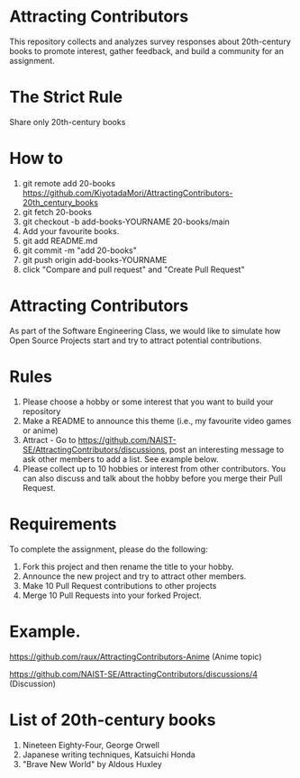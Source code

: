 # Attracting Contributors
This repository collects and analyzes survey responses about 20th-century books to promote interest, gather feedback, and build a community for an assignment.
# The Strict Rule
Share only 20th-century books
# How to 
1. git remote add 20-books https://github.com/KiyotadaMori/AttractingContributors-20th_century_books
2. git fetch 20-books
4. git checkout -b add-books-YOURNAME 20-books/main
5. Add your favourite books.
6. git add README.md
7. git commit -m "add 20-books"
8. git push origin add-books-YOURNAME 
9. click "Compare and pull request" and "Create Pull Request"

# Attracting Contributors
As part of the Software Engineering Class, we would like to simulate how Open Source Projects start and try to attract potential contributions.

# Rules

1. Please choose a hobby or some interest that you want to build your repository
2. Make a README to announce this theme (i.e., my favourite video games or anime)
3. Attract - Go to https://github.com/NAIST-SE/AttractingContributors/discussions, post an interesting message to ask other members to add a list. See example below.
4. Please collect up to 10 hobbies or interest from other contributors. You can also discuss and talk about the hobby before you merge their Pull Request.

# Requirements
To complete the assignment, please do the following:
1. Fork this project and then rename the title to your hobby. 
2. Announce the new project and try to attract other members.
3. Make 10 Pull Request contributions to other projects
4. Merge 10 Pull Requests into your forked Project.

# Example. 
https://github.com/raux/AttractingContributors-Anime (Anime topic)

https://github.com/NAIST-SE/AttractingContributors/discussions/4 (Discussion)

# List of 20th-century books
1. Nineteen Eighty-Four, George Orwell
2. Japanese writing techniques, Katsuichi Honda
3. "Brave New World" by Aldous Huxley

